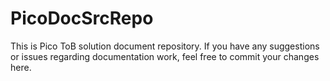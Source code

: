 # PicoDocSrcRepo
This is Pico ToB solution document repository.
If you have any suggestions or issues regarding documentation work, feel free to commit your changes here.
